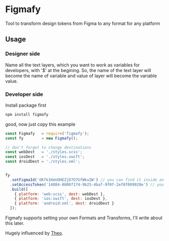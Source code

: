 # Figmafy
Tool to transform design tokens from Figma to any format for any platform

## Usage
### Designer side
Name all the text layers, which you want to work as variables for developers, with '$' at the begining.
So, the name of the text layer will become the name of variable and value of layer will become the variable value.

### Developer side
Install package first

```js
npm install figmafy
```

good, now just copy this example
```js
const Figmafy   = require('figmafy');
const fy        = new Figmafy();

// don't forget to change destinations
const webDest   = './styles.scss'; 
const iosDest   = './styles.swift';
const droidDest = './styles.xml';


fy
  .setFigmaId('OKfk1HeUOHEZjD7O7GfWku2W') // you can find it inside an URL of a Figma file
  .setAccessToken('14884-0800f174-9b25-4baf-9f0f-2ef8f009920e') // you can get it in account settings in Figma
  .build([
    { platform: 'web:scss', dest: webDest },
    { platform: 'ios:swift', dest: iosDest },
    { platform: 'android:xml', dest: droidDest }
  ]);

```

Figmafy supports setting your own Formats and Transforms, I'll write about this later.

Hugely influenced by [Theo](https://www.npmjs.com/package/theo).